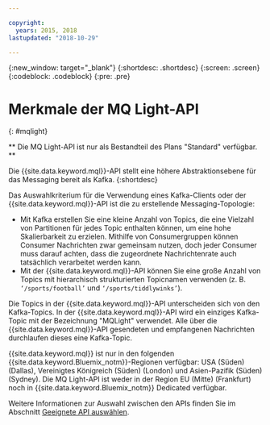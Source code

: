 ```yaml
---

copyright:
  years: 2015, 2018
lastupdated: "2018-10-29"

---
```


{:new_window: target="_blank"}
{:shortdesc: .shortdesc}
{:screen: .screen}
{:codeblock: .codeblock}
{:pre: .pre}

# Merkmale der MQ Light-API
{: #mqlight}

<!-- 30/10/18: info moved to eventstreams075.md because of doc app changes -->
** Die MQ Light-API ist nur als Bestandteil des Plans "Standard" verfügbar. **
<br/>

Die {{site.data.keyword.mql}}-API stellt eine höhere Abstraktionsebene für das Messaging bereit als Kafka.
{:shortdesc}

Das Auswahlkriterium für die Verwendung eines Kafka-Clients oder der {{site.data.keyword.mql}}-API ist
die zu erstellende Messaging-Topologie:

* Mit Kafka erstellen Sie eine kleine Anzahl von Topics, die eine Vielzahl von Partitionen für jedes Topic enthalten können, um eine hohe Skalierbarkeit zu erzielen. Mithilfe von Consumergruppen können Consumer Nachrichten zwar gemeinsam nutzen, doch jeder Consumer muss darauf achten, dass die zugeordnete Nachrichtenrate auch tatsächlich verarbeitet werden kann.
* Mit der {{site.data.keyword.mql}}-API können Sie eine große Anzahl von Topics mit hierarchisch strukturierten Topicnamen verwenden (z. B. <code>‘/sports/football’</code> und <code>‘/sports/tiddlywinks’</code>). 

Die Topics in der {{site.data.keyword.mql}}-API unterscheiden sich von
den Kafka-Topics. In der {{site.data.keyword.mql}}-API wird ein einziges Kafka-Topic
mit der Bezeichnung "MQLight" verwendet. Alle über die {{site.data.keyword.mql}}-API gesendeten
und empfangenen Nachrichten durchlaufen dieses eine Kafka-Topic.

{{site.data.keyword.mql}} ist nur in den folgenden {{site.data.keyword.Bluemix_notm}}-Regionen verfügbar:
USA (Süden) (Dallas), Vereinigtes Königreich (Süden) (London) und Asien-Pazifik (Süden) (Sydney). Die MQ Light-API ist weder in der Region EU (Mitte) (Frankfurt) noch in
{{site.data.keyword.Bluemix_notm}} Dedicated verfügbar.

<!-- begin STAGING ONLY -->
Weitere Informationen zur Auswahl zwischen den APIs finden Sie im Abschnitt [Geeignete API auswählen](/docs/services/EventStreams/eventstreams087.html).
<!-- end STAGING ONLY -->


